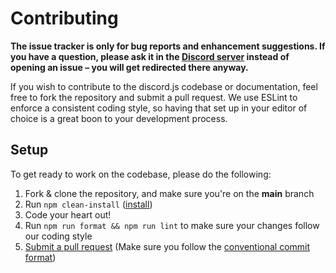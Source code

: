 # Contributing

**The issue tracker is only for bug reports and enhancement suggestions. If you have a question, please ask it in the [Discord server](https://discord.gg/djs) instead of opening an issue – you will get redirected there anyway.**

If you wish to contribute to the discord.js codebase or documentation, feel free to fork the repository and submit a
pull request. We use ESLint to enforce a consistent coding style, so having that set up in your editor of choice
is a great boon to your development process.

## Setup

To get ready to work on the codebase, please do the following:

1. Fork & clone the repository, and make sure you're on the **main** branch
2. Run `npm clean-install` ([install](https://docs.npmjs.com/cli/v10/commands/npm-ci))
3. Code your heart out!
4. Run `npm run format && npm run lint` to make sure your changes follow our coding style
5. [Submit a pull request](https://github.com/discordjs/voice-examples/compare) (Make sure you follow the [conventional commit format](https://github.com/discordjs/voice-examples/blob/main/.github/COMMIT_CONVENTION.md))
